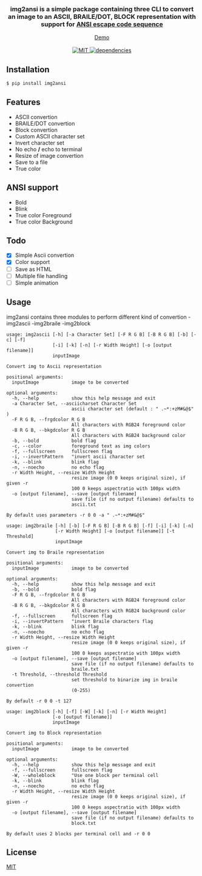 <div align="center">
  <h3>
img2ansi is a simple package containing three CLI to convert an image to an ASCII, BRAILE/DOT, BLOCK representation with support for <a href ="https://en.wikipedia.org/wiki/ANSI_escape_code" > ANSI escape code sequence </a>
  </h3>
</div>

<div align="center">
  <a href="https://github.com/dax99993/imgtoANSI/blob/main/demo/demo.md">Demo</a>
  <br/><br/>
  <a href="https://github.com/dax99993/img2ansi/blob/main/LICENSE">
    <img src="https://img.shields.io/badge/License-MIT-green.svg?style=flat-square" alt="MIT" />
  </a>
  <a href="https://pypi.org/project/PIL/">
    <img src="https://img.shields.io/badge/Dependencies-PIL-blue.svg?style=flat-square" alt="dependencies" />
  </a>
</div>

## Installation

```bash
$ pip install img2ansi
```

## Features
- ASCII convertion
- BRAILE/DOT convertion
- Block convertion
- Custom ASCII character set
- Invert character set
- No echo **/** echo to terminal
- Resize of image convertion
- Save to a file
- True color

## ANSI support
- Bold
- Blink
- True color Foreground
- True color Background 

## Todo
- [x] Simple Ascii convertion
- [x] Color support
- [ ] Save as HTML
- [ ] Multiple file handling
- [ ] Simple animation

## Usage
img2ansi contains three modules to perform different kind of convertion
-img2ascii
-img2braile
-img2block
```
usage: img2ascii [-h] [-a Character Set] [-F R G B] [-B R G B] [-b] [-c] [-f]
                 [-i] [-k] [-n] [-r Width Height] [-o [output filename]]
                 inputImage

Convert img to Ascii representation

positional arguments:
  inputImage            image to be converted

optional arguments:
  -h, --help            show this help message and exit
  -a Character Set, --asciicharset Character Set
                        ascii character set (default : " .~*:+zM#&@$" )
  -F R G B, --frgdcolor R G B
                        All characters with RGB24 foreground color
  -B R G B, --bkgdcolor R G B
                        All characters with RGB24 background color
  -b, --bold            bold flag
  -c, --color           foreground text as img colors
  -f, --fullscreen      fullscreen flag
  -i, --invertPattern   "invert ascii character set
  -k, --blink           blink flag
  -n, --noecho          no echo flag
  -r Width Height, --resize Width Height
                        resize image (0 0 keeps original size), if given -r
                        100 0 keeps aspectratio with 100px width
  -o [output filename], --save [output filename]
                        save file (if no output filename) defaults to
                        ascii.txt

By default uses parameters -r 0 0 -a " .~*:+zM#&@$"

```

```
usage: img2braile [-h] [-b] [-F R G B] [-B R G B] [-f] [-i] [-k] [-n]
                  [-r Width Height] [-o [output filename]] [-t Threshold]
                  inputImage

Convert img to Braile representation

positional arguments:
  inputImage            image to be converted

optional arguments:
  -h, --help            show this help message and exit
  -b, --bold            bold flag
  -F R G B, --frgdcolor R G B
                        All characters with RGB24 foreground color
  -B R G B, --bkgdcolor R G B
                        All characters with RGB24 background color
  -f, --fullscreen      fullscreen flag
  -i, --invertPattern   "invert Braile characters flag
  -k, --blink           blink flag
  -n, --noecho          no echo flag
  -r Width Height, --resize Width Height
                        resize image (0 0 keeps original size), if given -r
                        100 0 keeps aspectratio with 100px width
  -o [output filename], --save [output filename]
                        save file (if no output filename) defaults to
                        braile.txt
  -t Threshold, --threshold Threshold
                        set threshold to binarize img in braile convertion
                        (0-255)

By default -r 0 0 -t 127

```

```
usage: img2block [-h] [-f] [-W] [-k] [-n] [-r Width Height]
                 [-o [output filename]]
                 inputImage

Convert img to Block representation

positional arguments:
  inputImage            image to be converted

optional arguments:
  -h, --help            show this help message and exit
  -f, --fullscreen      fullscreen flag
  -W, --wholeblock      "Use one block per terminal cell
  -k, --blink           blink flag
  -n, --noecho          no echo flag
  -r Width Height, --resize Width Height
                        resize image (0 0 keeps original size), if given -r
                        100 0 keeps aspectratio with 100px width
  -o [output filename], --save [output filename]
                        save file (if no output filename) defaults to
                        block.txt

By default uses 2 blocks per terminal cell and -r 0 0

```

## License 
[MIT](https://github.com/dax99993/img2ansi/blob/main/LICENSE)
